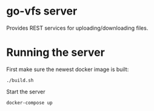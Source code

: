 # go-vfs server
Provides REST services for uploading/downloading files.

# Running the server

First make sure the newest docker image is built:
```
./build.sh
```

Start the server
```
docker-compose up
```
